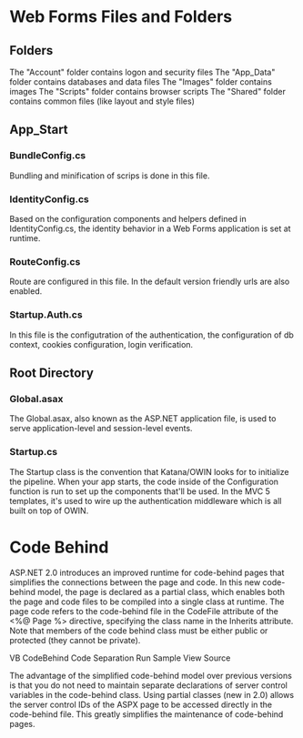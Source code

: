 # Web Forms Files and Folders

## Folders

The "Account" folder contains logon and security files
The "App_Data" folder contains databases and data files
The "Images" folder contains images
The "Scripts" folder contains browser scripts
The "Shared" folder contains common files (like layout and style files)

## App_Start
### BundleConfig.cs
Bundling and minification of scrips is done in this file.

### IdentityConfig.cs
Based on the configuration components and helpers defined in IdentityConfig.cs, the identity behavior
in a Web Forms application is set at runtime.

### RouteConfig.cs
Route are configured in this file. In the default version friendly urls are also enabled.

### Startup.Auth.cs
In this file is the configutration of the authentication, the configuration of db context, cookies 
configuration, login verification.

## Root Directory

### Global.asax
The Global.asax, also known as the ASP.NET application file, is used to serve application-level and session-level events.
 
### Startup.cs
The Startup class is the convention that Katana/OWIN looks for to initialize the pipeline. When your app starts, the code inside of the Configuration function is run to set up the components that'll be used. In the MVC 5 templates, it's used to wire up the authentication middleware which is all built on top of OWIN.

# Code Behind
ASP.NET 2.0 introduces an improved runtime for code-behind pages that simplifies the connections between the page and code. In this new code-behind model, the page is declared as a partial class, which enables both the page and code files to be compiled into a single class at runtime. The page code refers to the code-behind file in the CodeFile attribute of the <%@ Page %> directive, specifying the class name in the Inherits attribute. Note that members of the code behind class must be either public or protected (they cannot be private). 

VB CodeBehind Code Separation
 Run Sample  View Source

The advantage of the simplified code-behind model over previous versions is that you do not need to maintain separate declarations of server control variables in the code-behind class. Using partial classes (new in 2.0) allows the server control IDs of the ASPX page to be accessed directly in the code-behind file. This greatly simplifies the maintenance of code-behind pages. 

